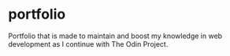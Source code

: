 # portfolio
Portfolio that is made to maintain and boost my knowledge in web development as I continue with The Odin Project. 